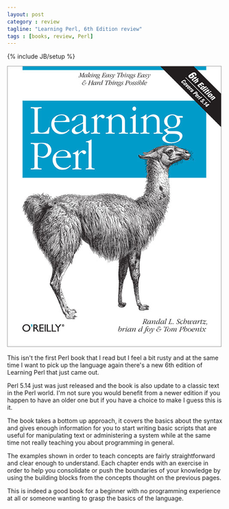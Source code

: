 ```yaml
---
layout: post
category : review
tagline: "Learning Perl, 6th Edition review"
tags : [books, review, Perl]
---
```

{% include JB/setup %}

![Learning Perl, 6th Edition](/assets/img/reviews/learning-perl.jpg)


This isn't the first Perl book that I read but I feel a bit rusty and at the same time I want to pick up the language
again there's a new 6th edition of Learning Perl that just came out.

Perl 5.14 just was just released and the book is also update to a classic text in the Perl world. I'm not sure you
would benefit from a newer edition if you happen to have an older one but if you have a choice to make I guess this is it.

The book takes a bottom up approach, it covers the basics about the syntax and gives enough information for you to start writing basic scripts
that are useful for manipulating text or administering a system while at the same time not really teaching you about programming in general.

The examples shown in order to teach concepts are fairly straightforward and clear enough to understand.
Each chapter ends with an exercise in order to help you consolidate or push the boundaries of your knowledge by using
the building blocks from the concepts thought on the previous pages.

This is indeed a good book for a beginner with no programming experience at all or someone wanting to grasp the basics of
the language.


